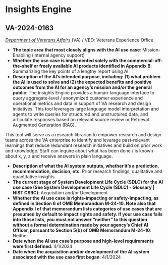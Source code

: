 # Insights Engine
## VA-2024-0163
_[Department of Veterans Affairs](<../3_agency/Department of Veterans Affairs.md>)_ (VA) / VEO: Veterans Experience Office


+ **The topic area that most closely aligns with the AI use case**: Mission-Enabling (internal agency support)
+ **Whether the use case is implemented solely with the commercial-off-the-shelf or freely available AI products identified in Appendix B**: Summarizing the key points of a lengthy report using AI.
+ **Description of the AI’s intended purpose, including: (1) what problem the AI is used to solve and (2) the expected benefits and positive outcomes from the AI for an agency’s mission and/or the general public**: The Insights Engine provides a human-language interface to query aggregate-level / anonymized customer experience and operational metrics and data in support of VA research and design initiatives. This tool leverages large language model interpretation and agents to write queries for structured and unstructured data, and articulate responses based on relevant source review or Retrieval Augmented Generation (RAG).

This tool will serve as a research librarian to empower research and design teams across the VA enterprise to identify and leverage past-relevant learnings that reduce redundant research initiatives and build on prior work and knowledge. Staff can inquire about what has been done / is known about x, y, z and receive answers in plain language.
+ **Description of what the AI system outputs, whether it’s a prediction, recommendation, decision, etc**: Prior research findings, qualitative and quantitative insights.
+ **The current stage of System Development Life Cycle (SDLC) for the AI use case (See System Development Life Cycle (SDLC) - Glossary | NIST CSRC)**: Acquisition and/or Development
+ **Whether the AI use case is rights-impacting or safety-impacting, as defined in Section 6 of OMB Memorandum M-24-10. Note also that Appendix I of that memorandum lists categories of use cases that are presumed by default to impact rights and safety. If your use case falls into those lists, you must not answer “neither” to this question without a formal determination made by your agency’s Chief AI Officer, pursuant to Section 5(b) of OMB Memorandum M-24-10**: Neither
+ **Date when the AI use case’s purpose and high-level requirements were first defined**: 4/1/2024
+ **Date when the acquisition and/or development of the AI system associated with the use case first began**: 4/1/2024